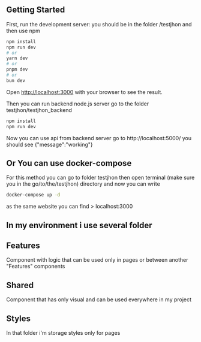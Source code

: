 

## Getting Started

First, run the development server:
you should be in the folder /testjhon and then use npm
```bash
npm install
npm run dev
# or
yarn dev
# or
pnpm dev
# or
bun dev
```

Open [http://localhost:3000](http://localhost:3000) with your browser to see the result.

Then you can run backend node.js server go to the folder testjhon/testjhon_backend
```bash
npm install
npm run dev 
```
Now you can use api from backend server go to http://localhost:5000/
you should see {"message":"working"}

## Or You can use docker-compose

For this method you can go to folder testjhon
then open terminal (make sure you in the go/to/the/testjhon) directory
and now you can write
```bash
docker-compose up -d
```
as the same website you can find > localhost:3000

## In my environment i use several folder
## Features 
Component with logic that can be used only in pages or between another "Features" components
## Shared 
Component that has only visual and can be used everywhere in my project
## Styles 
In that folder i'm storage styles only for pages


